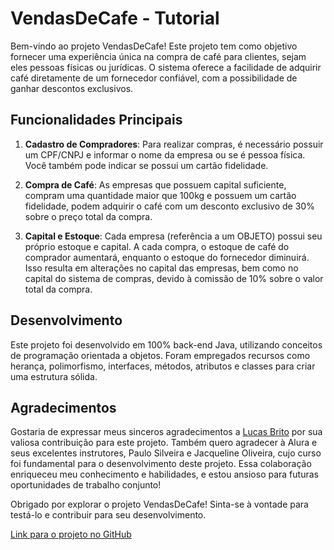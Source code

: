 
# VendasDeCafe - Tutorial

Bem-vindo ao projeto VendasDeCafe! Este projeto tem como objetivo fornecer uma experiência única na compra de café para clientes, sejam eles pessoas físicas ou jurídicas. O sistema oferece a facilidade de adquirir café diretamente de um fornecedor confiável, com a possibilidade de ganhar descontos exclusivos. 

## Funcionalidades Principais

1. **Cadastro de Compradores**: Para realizar compras, é necessário possuir um CPF/CNPJ e informar o nome da empresa ou se é pessoa física. Você também pode indicar se possui um cartão fidelidade.

2. **Compra de Café**: As empresas que possuem capital suficiente, compram uma quantidade maior que 100kg e possuem um cartão fidelidade, podem adquirir o café com um desconto exclusivo de 30% sobre o preço total da compra.

3. **Capital e Estoque**: Cada empresa (referência a um OBJETO) possui seu próprio estoque e capital. A cada compra, o estoque de café do comprador aumentará, enquanto o estoque do fornecedor diminuirá. Isso resulta em alterações no capital das empresas, bem como no capital do sistema de compras, devido à comissão de 10% sobre o valor total da compra.

## Desenvolvimento

Este projeto foi desenvolvido em 100% back-end Java, utilizando conceitos de programação orientada a objetos. Foram empregados recursos como herança, polimorfismo, interfaces, métodos, atributos e classes para criar uma estrutura sólida.

## Agradecimentos

Gostaria de expressar meus sinceros agradecimentos a [Lucas Brito](https://github.com/LucasBrito162) por sua valiosa contribuição para este projeto. Também quero agradecer à Alura e seus excelentes instrutores, Paulo Silveira e Jacqueline Oliveira, cujo curso foi fundamental para o desenvolvimento deste projeto. Essa colaboração enriqueceu meu conhecimento e habilidades, e estou ansioso para futuras oportunidades de trabalho conjunto!

Obrigado por explorar o projeto VendasDeCafe! Sinta-se à vontade para testá-lo e contribuir para seu desenvolvimento.

[Link para o projeto no GitHub](https://github.com/seuusuario/VendasDeCafe)
